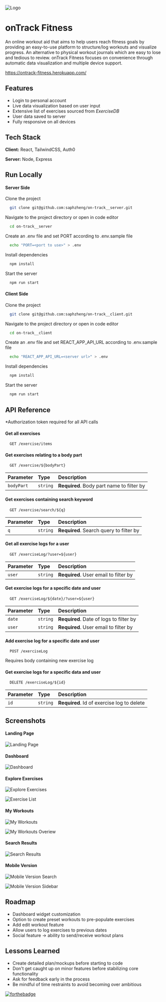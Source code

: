 
![Logo](https://i.imgur.com/UMPCbgp.jpeg)


# onTrack Fitness 

An online workout aid that aims to help users reach fitness goals by providing
an easy-to-use platform to structure/log workouts and visualize progress. An alternative
to physical workout journals which are easy to lose and tedious to review.
onTrack Fitness focuses on convenience through automatic data visualization
and multiple device support.

https://ontrack-fitness.herokuapp.com/


## Features

- Login to personal account
- Live data visualization based on user input
- Extensive list of exercises sourced from *ExerciseDB*
- User data saved to server
- Fully responsive on all devices


## Tech Stack

**Client:** React, TailwindCSS, Auth0

**Server:** Node, Express


## Run Locally

#### Server Side

Clone the project

```bash
  git clone git@github.com:saphzheng/on-track__server.git
```

Navigate to the project directory or open in code editor

```bash
  cd on-track__server
```

Create an .env file and set PORT according to .env.sample file

```bash
  echo "PORT=<port to use>" > .env
```

Install dependencies

```bash
  npm install
```

Start the server

```bash
  npm run start
```

#### Client Side

Clone the project

```bash
  git clone git@github.com:saphzheng/on-track__client.git
```

Navigate to the project directory or open in code editor

```bash
  cd on-track__client
```

Create an .env file and set REACT_APP_API_URL according to .env.sample file

```bash
  echo "REACT_APP_API_URL=<server url>" > .env
```

Install dependencies

```bash
  npm install
```

Start the server

```bash
  npm run start
```


## API Reference

*Authorization token required for all API calls

#### Get all exercises

```http
  GET /exercise/items
```

#### Get exercises relating to a body part

```http
  GET /exercise/${bodyPart}
```

| Parameter | Type     | Description                               |
| :-------- | :------- | :---------------------------------------- |
| `bodyPart`| `string` | **Required**. Body part name to filter by |

#### Get exercises containing search keyword

```http
  GET /exercise/search/${q}
```

| Parameter | Type     | Description                             |
| :-------- | :------- | :-------------------------------------- |
| `q`       | `string` | **Required**. Search query to filter by |

#### Get all exercise logs for a user

```http
  GET /exerciseLog/?user=${user}
```

| Parameter    | Type     | Description                           |
| :----------- | :------- | :------------------------------------ |
| `user`       | `string` | **Required**. User email to filter by |

#### Get exercise logs for a specific date and user

```http
  GET /exerciseLog/${date}/?user=${user}
```

| Parameter    | Type     | Description                             |
| :----------- | :------- | :-------------------------------------- |
| `date`       | `string` | **Required**. Date of logs to filter by |
| `user`       | `string` | **Required**. User email to filter by   |

#### Add exercise log for a specific date and user

```http
  POST /exerciseLog
```

Requires body containing new exercise log

#### Get exercise logs for a specific data and user

```http
  DELETE /exerciseLog/${id}
```

| Parameter  | Type     | Description                                |
| :--------- | :------- | :----------------------------------------- |
| `id`       | `string` | **Required**. Id of exercise log to delete |


## Screenshots

#### Landing Page 

![Landing Page ](https://i.imgur.com/fniP23Q.png)

#### Dashboard 

![Dashboard ](https://i.imgur.com/GgqPt2L.png)

#### Explore Exercises

![Explore Exercises](https://i.imgur.com/2KIdB4o.png)

![Exercise List](https://i.imgur.com/1fQQ42f.png)

#### My Workouts

![My Workouts](https://i.imgur.com/yjKf1Wj.png)

![My Workouts Overiew](https://i.imgur.com/M6WsgBy.png)

#### Search Results

![Search Results](https://i.imgur.com/NYdM5AH.png)

#### Mobile Version

![Mobile Version Search](https://www.simpleimageresizer.com/_uploads/photos/649d2676/onTrack_landing_page_-_Imgur_1_50.png) 

![Mobile Version Sidebar](https://www.simpleimageresizer.com/_uploads/photos/649d2676/onTrack_landing_page_-_Imgur_50.png)


## Roadmap

- Dashboard widget customization
- Option to create preset workouts to pre-populate exercises
- Add edit workout feature
- Allow users to log exercises to previous dates
- Social feature -> ability to send/receive workout plans


## Lessons Learned

- Create detailed plan/mockups before starting to code
- Don't get caught up on minor features before stabilizing core functionality
- Ask for feedback early in the process
- Be mindful of time restraints to avoid becoming over ambitious 

[![forthebadge](https://forthebadge.com/images/badges/built-with-love.svg)](https://forthebadge.com)